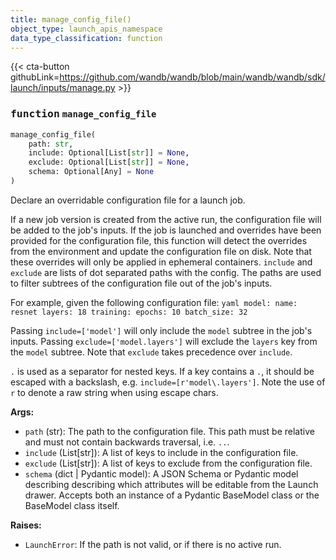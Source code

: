 ```yaml
---
title: manage_config_file()
object_type: launch_apis_namespace
data_type_classification: function
---
```


{{< cta-button githubLink=https://github.com/wandb/wandb/blob/main/wandb/wandb/sdk/launch/inputs/manage.py >}}




### <kbd>function</kbd> `manage_config_file`

```python
manage_config_file(
    path: str,
    include: Optional[List[str]] = None,
    exclude: Optional[List[str]] = None,
    schema: Optional[Any] = None
)
```

Declare an overridable configuration file for a launch job. 

If a new job version is created from the active run, the configuration file will be added to the job's inputs. If the job is launched and overrides have been provided for the configuration file, this function will detect the overrides from the environment and update the configuration file on disk. Note that these overrides will only be applied in ephemeral containers. `include` and `exclude` are lists of dot separated paths with the config. The paths are used to filter subtrees of the configuration file out of the job's inputs. 

For example, given the following configuration file: ```yaml
     model:
         name: resnet
         layers: 18
     training:
         epochs: 10
         batch_size: 32
    ``` 

Passing `include=['model']` will only include the `model` subtree in the job's inputs. Passing `exclude=['model.layers']` will exclude the `layers` key from the `model` subtree. Note that `exclude` takes precedence over `include`. 

`.` is used as a separator for nested keys. If a key contains a `.`, it should be escaped with a backslash, e.g. `include=[r'model\.layers']`. Note the use of `r` to denote a raw string when using escape chars. 



**Args:**
 
 - `path` (str):  The path to the configuration file. This path must be  relative and must not contain backwards traversal, i.e. `..`. 
 - `include` (List[str]):  A list of keys to include in the configuration file. 
 - `exclude` (List[str]):  A list of keys to exclude from the configuration file. 
 - `schema` (dict | Pydantic model):  A JSON Schema or Pydantic model describing  describing which attributes will be editable from the Launch drawer.  Accepts both an instance of a Pydantic BaseModel class or the BaseModel  class itself. 



**Raises:**
 
 - `LaunchError`:  If the path is not valid, or if there is no active run. 
